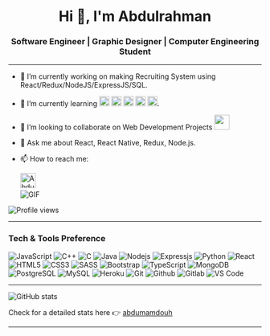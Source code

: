 <h1 align="center">Hi 👋, I'm Abdulrahman</h1>
<h3 align="center">Software Engineer | Graphic Designer | Computer Engineering Student</h3>

---

- 🔭 I’m currently working on making Recruiting System using React/Redux/NodeJS/ExpressJS/SQL.
- 🌱 I’m currently learning <img src="https://img.icons8.com/color/48/000000/nodejs.png" width="20"/> <img src="https://img.icons8.com/color/48/000000/typescript.png" width="20"/> <img src="https://img.icons8.com/color/48/000000/express.png" width="20"/> <img src="https://img.icons8.com/color/48/000000/sql.png" width="20"/> <img src="https://img.icons8.com/color/48/000000/cloud.png" width="20"/>.
- 👯 I’m looking to collaborate on Web Development Projects <img src="https://media.giphy.com/media/WUlplcMpOCEmTGBtBW/giphy.gif" width="30">
- 💬 Ask me about React, React Native, Redux, Node.js.
- 📫 How to reach me:
  <br />

  <a href="https://www.linkedin.com/in/abdumamdouh/">
  <img align="left" alt="Abdulrahman Mamdouh" width="30px" src="https://img.icons8.com/fluent/48/000000/linkedin.png" />
  </a>

  <br><br>
  <img align="center" alt="GIF" src="https://media.giphy.com/media/836HiJc7pgzy8iNXCn/giphy.gif" />
  <br>

![Profile views](https://gpvc.arturio.dev/abdumamdouh)

---

### Tech & Tools Preference

![JavaScript](https://img.shields.io/badge/-JavaScript-black?style=flat-square&logo=javascript)
![C++](https://img.shields.io/badge/-C++-black?style=flat-square&logo=C++)
![C](https://img.shields.io/badge/-c-black?style=flat-square&logo=c)
![Java](https://img.shields.io/badge/-Java-black?style=flat-square&logo=java)
![Nodejs](https://img.shields.io/badge/-Nodejs-black?style=flat-square&logo=Node.js)
![Expressjs](https://img.shields.io/badge/-Express.js-787878?style=flat-square&logo=Express.js)
![Python](https://img.shields.io/badge/-Python-black?style=flat-square&logo=Python)
![React](https://img.shields.io/badge/-React-black?style=flat-square&logo=react)
![HTML5](https://img.shields.io/badge/-HTML5-E34F26?style=flat-square&logo=html5&logoColor=white)
![CSS3](https://img.shields.io/badge/-CSS3-1572B6?style=flat-square&logo=css3)
![SASS](https://img.shields.io/badge/-Sass-cc6699?style=flat-square&logo=sass)
![Bootstrap](https://img.shields.io/badge/-Bootstrap-563D7C?style=flat-square&logo=bootstrap)
![TypeScript](https://img.shields.io/badge/-TypeScript-007ACC?style=flat-square&logo=typescript)
![MongoDB](https://img.shields.io/badge/-MongoDB-black?style=flat-square&logo=mongodb)
![PostgreSQL](https://img.shields.io/badge/-PostgreSQL-336791?style=flat-square&logo=postgresql)
![MySQL](https://img.shields.io/badge/-MySQL-black?style=flat-square&logo=mysql)
![Heroku](https://img.shields.io/badge/-Heroku-430098?style=flat-square&logo=heroku)
![Git](http://img.shields.io/badge/-Git-F1502F?style=flat-square&logo=git)
![Github](http://img.shields.io/badge/-Github-000000?style=flat-square&logo=github)
![Gitlab](http://img.shields.io/badge/-Gitlab-000000?style=flat-square&logo=gitlab)
![VS Code](http://img.shields.io/badge/-VS%20Code-007ACC?style=flat-square&logo=visual%20studio%20code)

---

![GitHub stats](https://github-readme-stats.vercel.app/api?username=abdumamdouh&show_icons=true&hide_border=true)

Check for a detailed stats here :point_right: [abdumamdouh](https://sourcerer.io/abdumamdouh)

---
